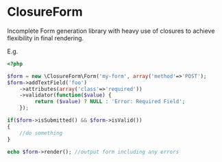 ClosureForm
===========

Incomplete Form generation library with heavy use of closures to achieve flexibility in final rendering.

E.g.

```php
<?php

$form = new \ClosureForm\Form('my-form', array('method'=>'POST');
$form->addTextField('foo')
    ->attributes(array('class'=>'required'))
    ->validator(function($value) {
         return ($value) ? NULL : 'Error: Required Field';
    });

if($form->isSubmitted() && $form->isValid())
{
    //do something
}

echo $form->render(); //output form including any errors

```
